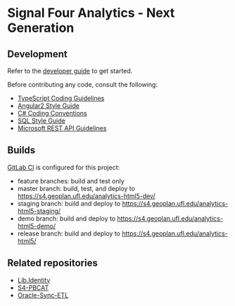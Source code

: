 # Signal Four Analytics - Next Generation

## Development

Refer to the [developer guide](https://geodevops.geoplan.ufl.edu/signal-four-gen2/S4-Analytics-Html5/wikis/developer-guide) to get started.

Before contributing any code, consult the following:
- [TypeScript Coding Guidelines](https://github.com/Microsoft/TypeScript/wiki/Coding-guidelines)
- [Angular2 Style Guide](https://angular.io/styleguide)
- [C# Coding Conventions](https://msdn.microsoft.com/en-us/library/ff926074.aspx)
- [SQL Style Guide](http://www.sqlstyle.guide/)
- [Microsoft REST API Guidelines](https://github.com/Microsoft/api-guidelines/blob/master/Guidelines.md)

## Builds

[GitLab CI](http://docs.gitlab.com/ce/ci/quick_start/README.html) is configured for this project:
- feature branches: build and test only
- master branch: build, test, and deploy to https://s4.geoplan.ufl.edu/analytics-html5-dev/
- staging branch: build and deploy to https://s4.geoplan.ufl.edu/analytics-html5-staging/
- demo branch: build and deploy to https://s4.geoplan.ufl.edu/analytics-html5-demo/
- release branch: build and deploy to https://s4.geoplan.ufl.edu/analytics-html5/

## Related repositories

- [Lib.Identity](https://geodevops.geoplan.ufl.edu/signal-four-gen2/Lib.Identity)
- [S4-PBCAT](https://geodevops.geoplan.ufl.edu/signal-four-gen2/S4-PBCAT)
- [Oracle-Sync-ETL](https://geodevops.geoplan.ufl.edu/signal-four-gen2/Oracle-Sync-ETL)
